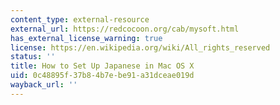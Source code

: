 ```yaml
---
content_type: external-resource
external_url: https://redcocoon.org/cab/mysoft.html
has_external_license_warning: true
license: https://en.wikipedia.org/wiki/All_rights_reserved
status: ''
title: How to Set Up Japanese in Mac OS X
uid: 0c48895f-37b8-4b7e-be91-a31dceae019d
wayback_url: ''
---
```

